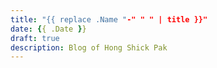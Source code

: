 ```yaml
---
title: "{{ replace .Name "-" " " | title }}"
date: {{ .Date }}
draft: true
description: Blog of Hong Shick Pak
---
```


